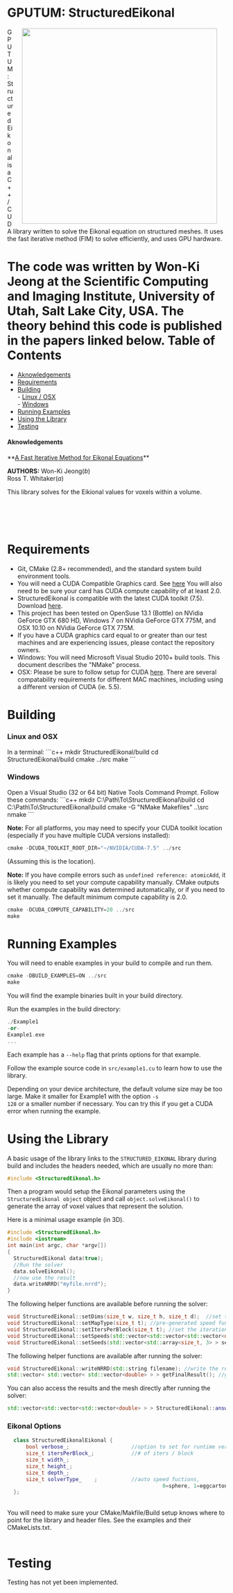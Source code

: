 GPUTUM: StructuredEikonal
=====================
<img src="https://raw.githubusercontent.com/SCIInstitute/StructuredEikonal/master/src/structuredEikonal.png"  align="right" hspace="20" width=450>
GPUTUM: StructuredEikonal is a C++/CUDA library written to solve the Eikonal equation on
 structured meshes. It uses the fast iterative method (FIM) to solve efficiently, and uses GPU hardware.

The code was written by Won-Ki Jeong at the Scientific Computing and Imaging Institute, 
University of Utah, Salt Lake City, USA. The theory behind this code is published in the papers linked below. 
Table of Contents
========
- [Aknowledgements](#eikonal-3d-aknowledgements)
- [Requirements](#requirements)
- [Building](#building)<br/>
		- [Linux / OSX](#linux-and-osx)<br/>
		- [Windows](#windows)<br/>
- [Running Examples](#running-examples)
- [Using the Library](#using-the-library)
- [Testing](#testing)<br/>

<h4>Aknowledgements</h4>
**<a href ="http://people.seas.harvard.edu/~wkjeong/publication/wkjeong-sisc-fim.pdf">A Fast Iterative Method for Eikonal Equations</a>**<br/>

**AUTHORS:**
Won-Ki Jeong(*b*) <br/>
Ross T. Whitaker(*a*) <br/>

This library solves for the Eikional values for voxels within a volume.

<br/><br/>
Requirements
==============

 * Git, CMake (2.8+ recommended), and the standard system build environment tools.
 * You will need a CUDA Compatible Graphics card. See <a href="https://developer.nvidia.com/cuda-gpus">here</a> 
   You will also need to be sure your card has CUDA compute capability of at least 2.0.
 * StructuredEikonal is compatible with the latest CUDA toolkit (7.5). Download <a href="https://developer.nvidia.com/cuda-downloads">here</a>.
 * This project has been tested on OpenSuse 13.1 (Bottle) on NVidia GeForce GTX 680 HD, Windows 7 on NVidia GeForce GTX 775M, and OSX 10.10 on NVidia GeForce GTX 775M. 
 * If you have a CUDA graphics card equal to or greater than our test machines and are experiencing issues, please contact the repository owners.
 * Windows: You will need Microsoft Visual Studio 2010+ build tools. This document describes the "NMake" process.
 * OSX: Please be sure to follow setup for CUDA <a href="http://docs.nvidia.com/cuda/cuda-getting-started-guide-for-mac-os-x/#axzz3W4nXNNin">here</a>. 
   There are several compatability requirements for different MAC machines, including using a different version of CUDA (ie. 5.5).

Building
==============

<h3>Linux and OSX</h3>
In a terminal:
```c++
mkdir StructuredEikonal/build
cd StructuredEikonal/build
cmake ../src
make
```

<h3>Windows</h3>
Open a Visual Studio (32 or 64 bit) Native Tools Command Prompt. 
Follow these commands:
```c++
mkdir C:\Path\To\StructuredEikonal\build
cd C:\Path\To\StructuredEikonal\build
cmake -G "NMake Makefiles" ..\src
nmake
```

**Note:** For all platforms, you may need to specify your CUDA toolkit location (especially if you have multiple CUDA versions installed):
```c++
cmake -DCUDA_TOOLKIT_ROOT_DIR="~/NVIDIA/CUDA-7.5" ../src
```
(Assuming this is the location).

**Note:** If you have compile errors such as <code>undefined reference: atomicAdd</code>, it is likely you need to 
set your compute capability manually. CMake outputs whether compute capability was determined automatically, or if
 you need to set it manually. The default minimum compute capability is 2.0.

```c++
cmake -DCUDA_COMPUTE_CAPABILITY=20 ../src
make
```

Running Examples
==============

You will need to enable examples in your build to compile and run them.

```c++
cmake -DBUILD_EXAMPLES=ON ../src
make
```

You will find the example binaries built in your build directory.

Run the examples in the build directory:

```c++
./Example1 
-or-
Example1.exe
...
```
Each example has a <code>--help</code> flag that prints options for that example. <br/>

Follow the example source code in <code>src/example1.cu</code> to learn how to use the library.

Depending on your device architecture, the default volume size may be too large. Make it smaller for 
Example1 with the option <code>-s 128</code> or a smaller number if necessary. You can try this if you
get a CUDA error when running the example.

Using the Library
==============

A basic usage of the library links to the <code>STRUCTURED_EIKONAL</code> 
library during build and includes the headers needed, which are usually no more than:

```c++
#include <StructuredEikonal.h>
```

Then a program would setup the Eikonal parameters using the 
<code>StructuredEikonal object</code> object and call 
<code>object.solveEikonal()</code> to generate
the array of voxel values that represent the solution.

Here is a minimal usage example (in 3D).<br/>
```c++
#include <StructuredEikonal.h>
#include <iostream>
int main(int argc, char *argv[])
{
  StructuredEikonal data(true);
  //Run the solver
  data.solveEikonal();
  //now use the result
  data.writeNRRD("myfile.nrrd");
}
```

The following helper functions are available before running the solver:
```c++
void StructuredEikonal::setDims(size_t w, size_t h, size_t d);  //set the volume dimensions
void StructuredEikonal::setMapType(size_t t); //pre-generated speed functions (sphere or egg-carton)
void StructuredEikonal::setItersPerBlock(size_t t); //set the iterations per block
void StructuredEikonal::setSpeeds(std::vector<std::vector<std::vector<double> > > speed); //set the voxel speeds
void StructuredEikonal::setSeeds(std::vector<std::array<size_t, 3> > seeds); //set list of seed voxels
```
The following helper functions are available after running the solver:
```c++
void StructuredEikonal::writeNRRD(std::string filename); //write the result as a volume NRRD.
std::vector< std::vector< std::vector<double> > > getFinalResult(); //get the resulting volume voxel values.
```
You can also access the results and the mesh directly after running the solver:
```c++
std::vector<std::vector<std::vector<double> > > StructuredEikonal::answer_;
```

<h3>Eikonal Options</h3>

```C++
  class StructuredEikonalEikonal {
      bool verbose_;                    //option to set for runtime verbosity [Default false]
      size_t itersPerBlock_;            //# of iters / block                  [Default 10]
      size_t width_;														  [Default 256]
      size_t height_;													      [Default 256]
      size_t depth_;													      [Default 256]
      size_t solverType_    ;           //auto speed fuctions,
	                                              0=sphere, 1=eggcarton       [Default 0]
  };
```
<br/>
You will need to make sure your CMake/Makfile/Build setup knows where 
to point for the library and header files. See the examples and their CMakeLists.txt.<br/><br/>


Testing
==============

Testing has not yet been implemented.

